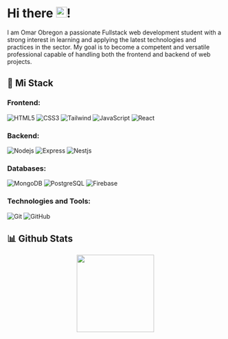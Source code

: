 # Hi there <img src="https://media.giphy.com/media/hvRJCLFzcasrR4ia7z/giphy.gif" width="25">!

I am Omar Obregon a passionate Fullstack web development student with a strong interest in learning and applying the latest technologies and practices in the sector. My goal is to become a competent and versatile professional capable of handling both the frontend and backend of web projects.

###

## 🚀 Mi Stack

### Frontend:

![HTML5](https://img.shields.io/badge/-HTML5-30284c?style=flat-square&logo=html5&logoColor=white)
![CSS3](https://img.shields.io/badge/-CSS3-30284c?style=flat-square&logo=css3)
![Tailwind](https://img.shields.io/badge/-Tailwind-30284c?style=flat-square&logo=tailwindcss)
![JavaScript](https://img.shields.io/badge/-JavaScript-30284c?style=flat-square&logo=javascript)
![React](https://img.shields.io/badge/-React-30284c?style=flat-square&logo=react)

<!-- ![TypeScript](https://img.shields.io/badge/-TypeScript-30284c?style=flat-square&logo=typescript) -->
<!-- ![Astro](https://img.shields.io/badge/-Astro-30284c?style=flat-square&logo=astro) -->
<!-- ![Nextjs](https://img.shields.io/badge/-Nextjs-30284c?style=flat-square&logo=next.js) -->

### Backend:

<!-- ![TypeScript](https://img.shields.io/badge/-TypeScript-30284c?style=flat-square&logo=typescript) -->
<!-- ![Python](https://img.shields.io/badge/-Python-30284c?style=flat-square&logo=Python) -->

![Nodejs](https://img.shields.io/badge/-Nodejs-30284c?style=flat-square&logo=Node.js)
![Express](https://img.shields.io/badge/-Express-30284c?style=flat-square&logo=express)
![Nestjs](https://img.shields.io/badge/-Nestjs-30284c?style=flat-square&logo=Nestjs)

### Databases:

![MongoDB](https://img.shields.io/badge/-MongoDB-30284c?style=flat-square&logo=mongodb)
![PostgreSQL](https://img.shields.io/badge/-PostgreSQL-30284c?style=flat-square&logo=postgresql)
![Firebase](https://img.shields.io/badge/-Firebase-30284c?style=flat-square&logo=firebase)

### Technologies and Tools:

![Git](https://img.shields.io/badge/-Git-30284c?style=flat-square&logo=git)
![GitHub](https://img.shields.io/badge/-GitHub-30284c?style=flat-square&logo=github)

<!-- ![Docker](https://img.shields.io/badge/-Docker-30284c?style=flat-square&logo=docker) -->

## 📊 Github Stats

<div align="center" >
    <!-- <img height="180em" src="https://github-readme-stats.vercel.app/api?username=Obrn544&show_icons=true&theme=tokyonight&include_all_commits=true&count_private=true"/> -->
    <!-- <img height="180em" src="https://github-readme-stats.vercel.app/api/top-langs/?username=Obrn544&layout=compact&langs_count=7&theme=tokyonight"/> -->
    <img height="180em" src="https://github-readme-streak-stats.herokuapp.com/?user=Obrn544&theme=tokyonight"/>
</div>
